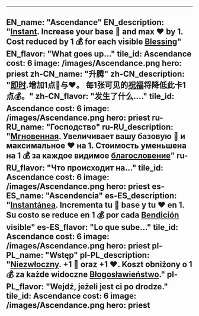 ---

EN_name: "Ascendance"
EN_description: "<u><u>Instant</u></u>. Increase your base 🔸 and max ❤️ by 1. Cost reduced by 1 💰 for each visible <u>Blessing</u>"
EN_flavor: "What goes up..."
tile_id: Ascendance
cost: 6
image: /images/Ascendance.png
hero: priest
zh-CN_name: "升腾"
zh-CN_description: "<u><u>即时</u></u>.增加1点🔸与❤️。 每1张可见的<u>祝福</u>将降低此卡1点💰。"
zh-CN_flavor: "发生了什么...."
tile_id: Ascendance
cost: 6
image: /images/Ascendance.png
hero: priest
ru-RU_name: "Господство"
ru-RU_description: "<u><u>Мгновенная</u></u>. Увеличивает вашу базовую 🔸 и максимальное ❤️ на 1. Стоимость уменьшена на 1 💰 за каждое видимое <u>благословение</u>"
ru-RU_flavor: "Что происходит на..."
tile_id: Ascendance
cost: 6
image: /images/Ascendance.png
hero: priest
es-ES_name: "Ascendencia"
es-ES_description: "<u><u>Instantánea</u></u>. Incrementa tu 🔸 base y tu ❤️ en 1. Su costo se reduce en 1 💰 por cada <u>Bendición</u> visible"
es-ES_flavor: "Lo que sube..."
tile_id: Ascendance
cost: 6
image: /images/Ascendance.png
hero: priest
pl-PL_name: "Wstęp"
pl-PL_description: "<u><u>Niezwłoczny</u></u>. +1 🔸 oraz +1 ❤️. Koszt obniżony o 1 💰 za każde widoczne <u>Błogosławieństwo</u>."
pl-PL_flavor: "Wejdź, jeżeli jest ci po drodze."
tile_id: Ascendance
cost: 6
image: /images/Ascendance.png
hero: priest
---
